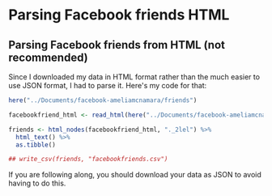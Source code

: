 Parsing Facebook friends HTML
================

Parsing Facebook friends from HTML (not recommended)
----------------------------------------------------

Since I downloaded my data in HTML format rather than the much easier to use JSON format, I had to parse it. Here's my code for that:

``` r
here("../Documents/facebook-ameliamcnamara/friends")

facebookfriend_html <- read_html(here("../Documents/facebook-ameliamcnamara/friends", "friends.html"))

friends <- html_nodes(facebookfriend_html, "._2lel") %>%
  html_text() %>%
  as.tibble()

## write_csv(friends, "facebookfriends.csv")
```

If you are following along, you should download your data as JSON to avoid having to do this.
